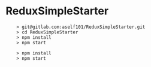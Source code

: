 # ReduxSimpleStarter


```
	> git@gitlab.com:aself101/ReduxSimpleStarter.git
	> cd ReduxSimpleStarter
	> npm install
	> npm start
```


```
	> npm install
	> npm start
```
